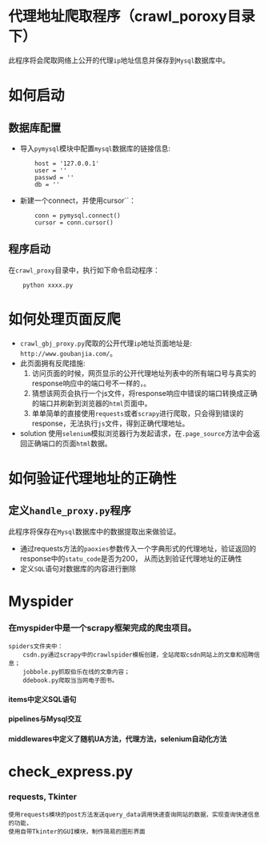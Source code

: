 # 代理地址爬取程序（crawl_poroxy目录下）
此程序将会爬取网络上公开的代理`ip`地址信息并保存到`Mysql`数据库中。


# 如何启动
## 数据库配置
* 导入`pymysql`模块中配置`mysql`数据库的链接信息:
    ```python3
        host = '127.0.0.1'  
        user = ''
        passwd = ''
        db = ''
    ```

* 新建一个connect，并使用cursor``：
    ```python3
        conn = pymysql.connect()
        cursor = conn.cursor()
    ```

## 程序启动
在`crawl_proxy`目录中，执行如下命令启动程序：

```python3
    python xxxx.py
```

# 如何处理页面反爬
* `crawl_gbj_proxy.py`爬取的公开代理`ip`地址页面地址是: `http://www.goubanjia.com/`。
* 此页面拥有反爬措施:
    1. 访问页面的时候，网页显示的公开代理地址列表中的所有端口号与真实的response响应中的端口号不一样的，。
    2. 猜想该网页会执行一个js文件，将response响应中错误的端口转换成正确的端口并刷新到浏览器的`html`页面中。
    3. 单单简单的直接使用`requests`或者`scrapy`进行爬取，只会得到错误的response，无法执行`js`文件，得到正确代理地址。
* solution
    使用`selenium`模拟浏览器行为发起请求，在`.page_source`方法中会返回正确端口的页面`html`数据。

# 如何验证代理地址的正确性

## 定义`handle_proxy.py`程序

此程序将保存在`Mysql`数据库中的数据提取出来做验证。

* 通过requests方法的`paoxies`参数传入一个字典形式的代理地址，验证返回的response中的`statu_code`是否为200，
  从而达到验证代理地址的正确性
* 定义`SQL`语句对数据库的内容进行删除


# Myspider
### 在myspider中是一个scrapy框架完成的爬虫项目。
    spiders文件夹中：
        csdn.py通过scrapy中的crawlspider模板创建，全站爬取csdn网站上的文章和招聘信息；
        jobbole.py抓取伯乐在线的文章内容；
        ddebook.py爬取当当网电子图书。
#### items中定义SQL语句
#### pipelines与Mysql交互
#### middlewares中定义了随机UA方法，代理方法，selenium自动化方法


# check_express.py
### requests, Tkinter
    使用requests模块的post方法发送query_data调用快递查询网站的数据，实现查询快递信息的功能，
    使用自带Tkinter的GUI模块，制作简易的图形界面
